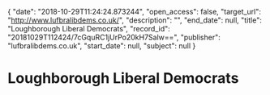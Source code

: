 {
  "date": "2018-10-29T11:24:24.873244", 
  "open_access": false, 
  "target_url": "http://www.lufbralibdems.co.uk/", 
  "description": "", 
  "end_date": null, 
  "title": "Loughborough Liberal Democrats", 
  "record_id": "20181029T112424/7cGquRC1jUrPo20kH7Salw==", 
  "publisher": "lufbralibdems.co.uk", 
  "start_date": null, 
  "subject": null
}

# Loughborough Liberal Democrats

